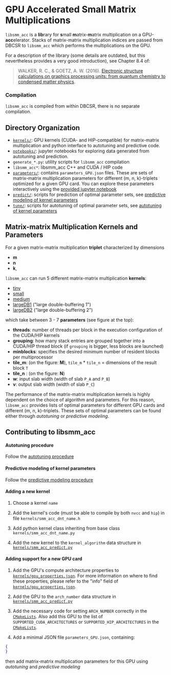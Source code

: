 # GPU Accelerated Small Matrix Multiplications

`libsmm_acc` is a **lib**rary for **s**mall **m**atrix-**m**atrix multiplication on a GPU-**acc**elerator. Stacks of matrix-matrix multiplication indices are passed from DBCSR to `libsmm_acc` which performs the multiplications on the GPU.

For a description of the library (some details are outdated, but this nevertheless provides a very good introduction), see Chapter 8.4 of:

> WALKER, R. C., & GOETZ, A. W. (2016). [Electronic structure calculations on graphics processing units: from quantum chemistry to condensed matter physics](https://onlinelibrary.wiley.com/doi/pdf/10.1002/9781118670712).

### Compilation

`libsmm_acc` is compiled from within DBCSR, there is no separate compilation.

## Directory Organization

- [`kernels/`](kernels/): GPU kernels (CUDA- and HIP-compatible) for matrix-matrix multiplication and python interface to autotuning and predictive code.
- [`notebooks/`](notebooks/): jupyter notebooks for exploring data generated from autotuning and prediction.
- `generate_*.py`: utility scripts for `libsmm_acc` compilation
- `libsmm_acc*`: libsmm_acc C++ and CUDA / HIP code
- [`parameters/`](parameters/): contains `parameters_GPU.json` files. These are sets of matrix-matrix multiplication parameters for different (m, n, k)-triplets optimized for a given GPU card. You can explore these parameters interactively using the [provided jupyter notebook](/src/acc/libsmm_acc/notebooks/inspect_autotuned_parameters.ipynb)
- [`predict/`](predict/): scripts for prediction of optimal parameter sets, see [predictive modeling of kernel parameters](/src/acc/libsmm_acc/predict/README.md)
- [`tune/`](tune/): scripts for autotuning of optimal parameter sets, see [autotuning of kernel parameters](/src/acc/libsmm_acc/tune/README.md)

## Matrix-matrix Multiplication Kernels and Parameters

For a given matrix-matrix multiplication **triplet** characterized by dimensions

- **m**
- **n**
- **k**,

`libsmm_acc` can run 5 different matrix-matrix multiplication **kernels**:

- [tiny](kernels/smm_acc_dnt_tiny.h)
- [small](kernels/smm_acc_dnt_small.h)
- [medium](kernels/smm_acc_dnt_medium.h)
- [largeDB1](kernels/smm_acc_dnt_largeDB1.h) ("large double-buffering 1")
- [largeDB2](kernels/smm_acc_dnt_largeDB2.h) ("large double-buffering 2")

which take between 3 - 7 **parameters** (see figure at the top):

- **threads**: number of threads per block in the execution configuration of the CUDA/HIP kernels
- **grouping**: how many stack entries are grouped together into a CUDA/HIP thread block (if `grouping` is bigger, less blocks are launched)
- **minblocks**: specifies the desired minimum number of resident blocks per multiprocessor
- **tile_m**: (on the figure: **M**), `tile_m` * `tile_n` = dimensions of the result block `T`
- **tile_n** : (on the figure: **N**)
- **w**: input slab width (width of slab `P_A` and `P_B`)
- **v**: output slab width (width of slab `P_C`)

The performance of the matrix-matrix multiplication kernels is highly dependent on the choice of algorithm and parameters. For this reason, `libsmm_acc` provides lists of optimal parameters for different GPU cards and different (m, n, k)-triplets. These sets of optimal parameters can be found either through *autotuning* or *predictive modeling*.

## Contributing to libsmm_acc

#### Autotuning procedure

Follow the [autotuning procedure](tune/README.md)

#### Predictive modeling of kernel parameters

Follow the [predictive modeling procedure](predict/README.md)

#### Adding a new kernel

1. Choose a kernel `name`

2. Add the kernel's code (must be able to compile by both `nvcc` and `hip`) in file `kernels/smm_acc_dnt_name.h`

3. Add python kernel class inheriting from base class `kernels/smm_acc_dnt_name.py`

4. Add the new kernel to the `kernel_algorithm` data structure in [`kernels/smm_acc_predict.py`](kernels/smm_acc_predict.py)

#### Adding support for a new GPU card

1. Add the GPU's compute architecture properties to [`kernels/gpu_properties.json`](kernels/gpu_properties.json). For more information on where to find these properties, please refer to the "info" field of [`kernels/gpu_properties.json`](kernels/gpu_properties.json).

2. Add the GPU to the `arch_number` data structure in [`kernels/smm_acc_predict.py`](kernels/smm_acc_predict.py)

3. Add the necessary code for setting `ARCH_NUMBER` correctly in the [`CMakeLists`](CMakeLists.txt). Also add this GPU to the list of `SUPPORTED_CUDA_ARCHITECTURES` or `SUPPORTED_HIP_ARCHITECTURES` in the [`CMakeLists`](CMakeLists.txt).

4. Add a minimal JSON file `parameters_GPU.json`, containing:

```json
{
}
```

then add matrix-matrix multiplication parameters for this GPU using *autotuning* and *predictive modeling*
